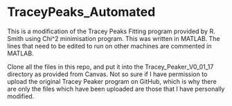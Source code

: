 # TraceyPeaks_Automated
This is a modification of the Tracey Peaks Fitting program provided by R. Smith using Chi^2 minimisation program. This was written in MATLAB.
The lines that need to be edited to run on other machines are commented in MATLAB. 


Clone all the files in this repo, and put it into the Tracey_Peaker_V0_01_17 directory as provided from Canvas.
Not so sure if I have permission to upload the original Tracey Peaker program on GitHub, which is why there are only the files which have been
uploaded are those that I have personally modified.
